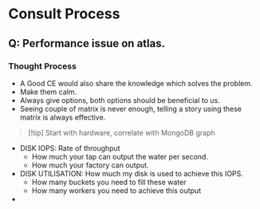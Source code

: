 # Consult Process

## Q: Performance issue on atlas.
### Thought Process
- A Good CE would also share the knowledge which solves the problem.
- Make them calm.
- Always give options, both options should be beneficial to us.
- Seeing couple of matrix is never enough, telling a story using these matrix is always effective.
>[!tip] Start with hardware, correlate with MongoDB graph
- DISK IOPS: Rate of throughput
	- How much your tap can output the water per second.
	- How much your factory can output.
- DISK UTILISATION: How much my disk is used to achieve this IOPS.
	- How many buckets you need to fill these water
	- How many workers you need to achieve this output
- 
